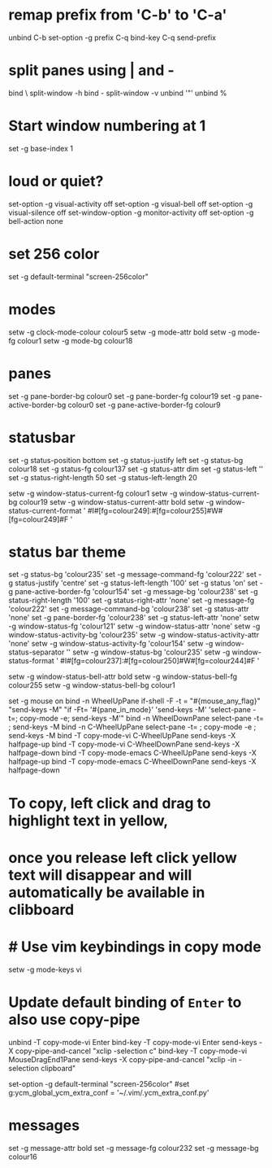 # remap prefix from 'C-b' to 'C-a'
unbind C-b
set-option -g prefix C-q
bind-key C-q send-prefix
# split panes using | and -
bind \ split-window -h
bind - split-window -v
unbind '"'
unbind %

# Start window numbering at 1
set -g base-index 1

# loud or quiet?
set-option -g visual-activity off
set-option -g visual-bell off
set-option -g visual-silence off
set-window-option -g monitor-activity off
set-option -g bell-action none
# set 256 color
set -g default-terminal "screen-256color"
#  modes
setw -g clock-mode-colour colour5
setw -g mode-attr bold
setw -g mode-fg colour1
setw -g mode-bg colour18

# panes
set -g pane-border-bg colour0
set -g pane-border-fg colour19
set -g pane-active-border-bg colour0
set -g pane-active-border-fg colour9

# statusbar
set -g status-position bottom
set -g status-justify left
set -g status-bg colour18
set -g status-fg colour137
set -g status-attr dim
set -g status-left ''
set -g status-right-length 50
set -g status-left-length 20

setw -g window-status-current-fg colour1
setw -g window-status-current-bg colour19
setw -g window-status-current-attr bold
setw -g window-status-current-format ' #I#[fg=colour249]:#[fg=colour255]#W#[fg=colour249]#F '

# status bar theme

set -g status-bg 'colour235'
set -g message-command-fg 'colour222'
set -g status-justify 'centre'
set -g status-left-length '100'
set -g status 'on'
set -g pane-active-border-fg 'colour154'
set -g message-bg 'colour238'
set -g status-right-length '100'
set -g status-right-attr 'none'
set -g message-fg 'colour222'
set -g message-command-bg 'colour238'
set -g status-attr 'none'
set -g pane-border-fg 'colour238'
set -g status-left-attr 'none'
setw -g window-status-fg 'colour121'
setw -g window-status-attr 'none'
setw -g window-status-activity-bg 'colour235'
setw -g window-status-activity-attr 'none'
setw -g window-status-activity-fg 'colour154'
setw -g window-status-separator ''
setw -g window-status-bg 'colour235'
setw -g window-status-format ' #I#[fg=colour237]:#[fg=colour250]#W#[fg=colour244]#F '

setw -g window-status-bell-attr bold
setw -g window-status-bell-fg colour255
setw -g window-status-bell-bg colour1

set -g mouse on
bind -n WheelUpPane if-shell -F -t = "#{mouse_any_flag}" "send-keys -M" "if -Ft= '#{pane_in_mode}' 'send-keys -M' 'select-pane -t=; copy-mode -e; send-keys -M'"
bind -n WheelDownPane select-pane -t= \; send-keys -M
bind -n C-WheelUpPane select-pane -t= \; copy-mode -e \; send-keys -M
bind -T copy-mode-vi    C-WheelUpPane   send-keys -X halfpage-up
bind -T copy-mode-vi    C-WheelDownPane send-keys -X halfpage-down
bind -T copy-mode-emacs C-WheelUpPane   send-keys -X halfpage-up
bind -T copy-mode-emacs C-WheelDownPane send-keys -X halfpage-down

# To copy, left click and drag to highlight text in yellow,
# once you release left click yellow text will disappear and will automatically be available in clibboard
# # Use vim keybindings in copy mode
setw -g mode-keys vi
# Update default binding of `Enter` to also use copy-pipe
unbind -T copy-mode-vi Enter
bind-key -T copy-mode-vi Enter send-keys -X copy-pipe-and-cancel "xclip -selection c"
bind-key -T copy-mode-vi MouseDragEnd1Pane send-keys -X copy-pipe-and-cancel "xclip -in -selection clipboard"

set-option -g default-terminal "screen-256color"
#set g:ycm_global_ycm_extra_conf = '~/.vim/.ycm_extra_conf.py'

# messages
set -g message-attr bold
set -g message-fg colour232
set -g message-bg colour16
